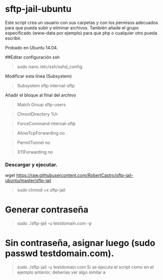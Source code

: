 # sftp-jail-ubuntu

Este script crea un usuario con sus carpetas y con los permisos adecuados para que pueda subir y eliminar archivos. También añade el grupo especificado (www-data por ejemplo) para que php o cualquier otro pueda escribir.

Probado en Ubuntu 14.04.

##Editar configuración ssh

> sudo nano /etc/ssh/sshd_config

 Modificar esta línea (Subsystem)
> Subsystem sftp internal-sftp 

 Añadir el bloque al final del archivo
> Match Group sftp-users

>  ChrootDirectory %h

>  ForceCommand internal-sftp

> AllowTcpForwarding no

> PermitTunnel no

> X11Forwarding no

### Descargar y ejecutar.

wget https://raw.githubusercontent.com/RobertCastro/sftp-jail-ubuntu/master/sftp-jail

> sudo chmod +x sftp-jail

# Generar contraseña
> sudo ./sftp-jail -u testdomain.com -p

# Sin contraseña, asignar luego (sudo passwd testdomain.com). 
> sudo ./sftp-jail -u testdomain.com 
Si se ejecuta el script como en el ejemplo anterior, deberías ver algo similar a